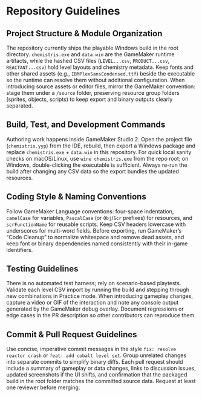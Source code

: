 # Repository Guidelines

## Project Structure & Module Organization
The repository currently ships the playable Windows build in the root directory. `chemistris.exe` and `data.win` are the GameMaker runtime artifacts, while the hashed CSV files (`LEVEL...csv`, `PRODUCT...csv`, `REACTANT...csv`) hold level layouts and chemistry metadata. Keep fonts and other shared assets (e.g., `IBMPlexSansCondensed.ttf`) beside the executable so the runtime can resolve them without additional configuration. When introducing source assets or editor files, mirror the GameMaker convention: stage them under a `/source` folder, preserving resource group folders (sprites, objects, scripts) to keep export and binary outputs clearly separated.

## Build, Test, and Development Commands
Authoring work happens inside GameMaker Studio 2. Open the project file (`chemistris.yyp`) from the IDE, rebuild, then export a Windows package and replace `chemistris.exe` + `data.win` in this repository. For quick local sanity checks on macOS/Linux, use `wine chemistris.exe` from the repo root; on Windows, double-clicking the executable is sufficient. Always re-run the build after changing any CSV data so the export bundles the updated resources.

## Coding Style & Naming Conventions
Follow GameMaker Language conventions: four-space indentation, `camelCase` for variables, `PascalCase` (or `Obj`/`Scr` prefixes) for resources, and `scrFunctionName` for reusable scripts. Keep CSV headers lowercase with underscores for multi-word fields. Before exporting, run GameMaker’s “Code Cleanup” to normalize whitespace and remove dead assets, and keep font or binary dependencies named consistently with their in-game identifiers.

## Testing Guidelines
There is no automated test harness; rely on scenario-based playtests. Validate each level CSV import by running the build and stepping through new combinations in Practice mode. When introducing gameplay changes, capture a video or GIF of the interaction and note any console output generated by the GameMaker debug overlay. Document regressions or edge cases in the PR description so other contributors can reproduce them.

## Commit & Pull Request Guidelines
Use concise, imperative commit messages in the style `fix: resolve reactor crash` or `feat: add cobalt level set`. Group unrelated changes into separate commits to simplify binary diffs. Each pull request should include a summary of gameplay or data changes, links to discussion issues, updated screenshots if the UI shifts, and confirmation that the packaged build in the root folder matches the committed source data. Request at least one reviewer before merging.
